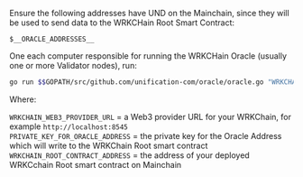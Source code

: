 Ensure the following addresses have UND on the Mainchain, since they will
be used to send data to the WRKCHain Root Smart Contract:

```text
$__ORACLE_ADDRESSES__
```

One each computer responsible for running the WRKCHain Oracle (usually one or 
more Validator nodes), run:

```bash
go run $$GOPATH/src/github.com/unification-com/oracle/oracle.go "WRKCHAIN_WEB3_PROVIDER_URL" "$__MAINCHAIN_WEB3_PROVIDER_URL__" "PRIVATE_KEY_FOR_ORACLE_ADDRESS" "WRKCHAIN_ROOT_CONTRACT_ADDRESS" $__ORACLE_WRITE_FREQUENCY__ $__WRKCHAIN_NETWORK_ID__
```

Where:

`WRKCHAIN_WEB3_PROVIDER_URL` = a Web3 provider URL for your WRKChain, for example
`http://localhost:8545`  
`PRIVATE_KEY_FOR_ORACLE_ADDRESS` = the private key for the Oracle Address which 
will write to the WRKChain Root smart contract  
`WRKCHAIN_ROOT_CONTRACT_ADDRESS` = the address of your deployed WRKCchain Root
smart contract on Mainchain
